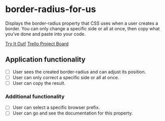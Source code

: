 # border-radius-for-us

Displays the border-radius property that CSS uses when a user creates a border. You can only change a specific side or all at once, then copy what you’ve done and paste into your code.

[Try It Out!](https://dmaslov.dev/b-radius-for-us)
[Trello Project Board](https://trello.com/b/GVyuOEv3)

## Application functionality
- [ ] User sees the created border-radius and can adjust its position.
- [ ] User can only correct a specific side or all at once.
- [ ] User can copy the result.

### Additional functionality
- [ ] User can select a specific browser prefix.
- [ ] User can go and see the documentation for this property.
